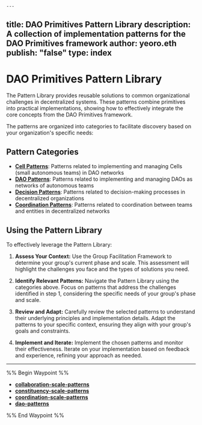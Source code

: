 	---
title: DAO Primitives Pattern Library
description: A collection of implementation patterns for the DAO Primitives framework
author: yeoro.eth
publish: "false"
type: index
---

# DAO Primitives Pattern Library

The Pattern Library provides reusable solutions to common organizational challenges in decentralized systems. These patterns combine primitives into practical implementations, showing how to effectively integrate the core concepts from the DAO Primitives framework.

The patterns are organized into categories to facilitate discovery based on your organization's specific needs:

## Pattern Categories

- **[Cell Patterns](notes/dao-primitives/patterns/collaboration-scale-patterns/collaboration-scale-patterns.md)**: Patterns related to implementing and managing Cells (small autonomous teams) in DAO networks
- **[DAO Patterns](dao-patterns/dao-patterns.md)**: Patterns related to implementing and managing DAOs as networks of autonomous teams
- **[Decision Patterns](decision-patterns/decision-patterns.md)**: Patterns related to decision-making processes in decentralized organizations
- **[Coordination Patterns](notes/dao-primitives/patterns/coordination-scale-patterns/coordination-scale-patterns.md)**: Patterns related to coordination between teams and entities in decentralized networks

## Using the Pattern Library

To effectively leverage the Pattern Library:

1. **Assess Your Context:** Use the Group Facilitation Framework to determine your group's current phase and scale. This assessment will highlight the challenges you face and the types of solutions you need.

2. **Identify Relevant Patterns:** Navigate the Pattern Library using the categories above. Focus on patterns that address the challenges identified in step 1, considering the specific needs of your group's phase and scale.

3. **Review and Adapt:** Carefully review the selected patterns to understand their underlying principles and implementation details. Adapt the patterns to your specific context, ensuring they align with your group's goals and constraints.

4. **Implement and Iterate:** Implement the chosen patterns and monitor their effectiveness. Iterate on your implementation based on feedback and experience, refining your approach as needed.

---

%% Begin Waypoint %%
- **[collaboration-scale-patterns](./collaboration-scale-patterns/collaboration-scale-patterns.md)**
- **[constituency-scale-patterns](./constituency-scale-patterns/constituency-scale-patterns.md)**
- **[coordination-scale-patterns](./coordination-scale-patterns/coordination-scale-patterns.md)**
- **[dao-patterns](./dao-patterns/dao-patterns.md)**

%% End Waypoint %%